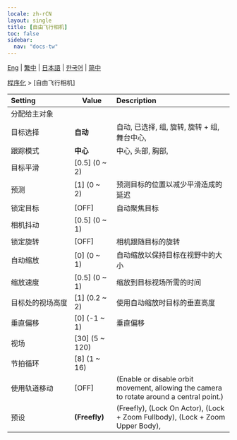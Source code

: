 ```yaml
---
locale: zh-rCN
layout: single
title: [自由飞行相机]
toc: false
sidebar:
  nav: "docs-tw"
---
```

[Eng](/dancexr/menu/2025.4/motion/freefly_cam) | [繁中](/tw/dancexr/menu/2025.4/motion/freefly_cam) | [日本語](/jp/dancexr/menu/2025.4/motion/freefly_cam) | [한국어](/kr/dancexr/menu/2025.4/motion/freefly_cam) | [简中](/zh/dancexr/menu/2025.4/motion/freefly_cam)

[程序化](../menu#程序化) > [自由飞行相机]



| Setting | Value | Description |
| :--- | --- | :--- |
|<nobr>分配给主对象</nobr>|| 
|<nobr>目标选择</nobr>| **自动** | 自动, 已选择, 组, 旋转, 旋转 + 组, 舞台中心,  |
|<nobr>跟踪模式</nobr>| **中心** | 中心, 头部, 胸部,  |
|<nobr>目标平滑</nobr>| [0.5] (0 ~ 2) | 
|<nobr>预测</nobr>| [1] (0 ~ 2) | 预测目标的位置以减少平滑造成的延迟
|<nobr>锁定目标</nobr>| [OFF] | 自动聚焦目标
|<nobr>相机抖动</nobr>| [0.5] (0 ~ 1) | 
|<nobr>锁定旋转</nobr>| [OFF] | 相机跟随目标的旋转
|<nobr>自动缩放</nobr>| [0] (0 ~ 1) | 自动缩放以保持目标在视野中的大小
|<nobr>缩放速度</nobr>| [0.5] (0 ~ 1) | 缩放到目标视场所需的时间
|<nobr>目标处的视场高度</nobr>| [1] (0.2 ~ 2) | 使用自动缩放时目标的垂直高度
|<nobr>垂直偏移</nobr>| [0] (-1 ~ 1) | 垂直偏移
|<nobr>视场</nobr>| [30] (5 ~ 120) | 
|<nobr>节拍循环</nobr>| [8] (1 ~ 16) | 
|<nobr>使用轨道移动</nobr>| [OFF] | (Enable or disable orbit movement, allowing the camera to rotate around a central point.)
|<nobr>预设</nobr>| **(Freefly)** | (Freefly), (Lock On Actor), (Lock + Zoom Fullbody), (Lock + Zoom Upper Body),  |

